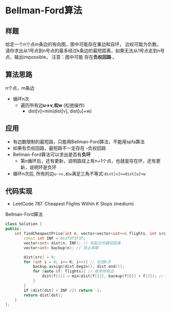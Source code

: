 # Bellman-Ford算法

## 样题
给定一个n个点m条边的有向图，图中可能存在重边和自环， 边权可能为负数。
请你求出从1号点到n号点的最多经过k条边的最短距离，如果无法从1号点走到n号点，输出impossible。
注意：图中可能 存在**负权回路** 。

## 算法思路

n个点，m条边

- 循环n次
  - 遍历所有边**u->v,权w** (松弛操作)
    - dist[v]=min(dist[v], dist[u]+w)

## 应用

- 有边数限制的最短路，只能用Bellman-Ford算法，不能用spfa算法
- 如果有负权回路，最短路不一定存在
  -负权回路
- Bellman-Ford算法可以求出是否有**负环**
  - 第n循环后，还有更新，说明路径上有n+1个点，也就是存在环，还有更新，说明环是负环
- 循环n次后, 所有的边`u->v,权w`满足三角不等式:`dist[v]<=dist[u]+w`

## 代码实现

- LeetCode 787. Cheapest Flights Within K Stops (medium)

Bellman-Ford算法

```cpp
class Solution {
public:
    int findCheapestPrice(int n, vector<vector<int>>& flights, int src, int dst, int K) {
        const int INF = 0x3f3f3f3f;
        vector<int> dist(n, INF); // 到起点的最短距离
        vector<int> backup(n); // 防止串联

        dist[src] = 0;
        for (int i = 0; i<= K; i++){ // 松弛K次
            backup.assign(dist.begin(), dist.end());
            for (auto &f: flights){ // 枚举所有边
                dist[f[1]] = min(dist[f[1]], backup[f[0]] + f[2]); // 更新最短路
            }
        }
        if (dist[dst] > INF /2) return -1;
        return dist[dst];
    }
};
```





